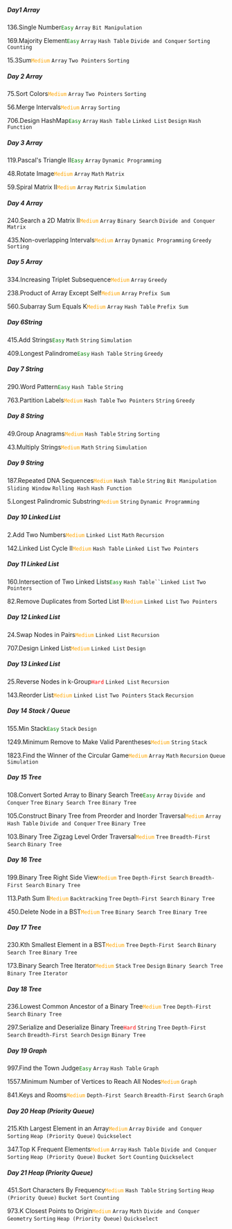 ##### Day1 Array
136.Single Number<font color="green">`Easy`</font>
`Array` `Bit Manipulation`

169.Majority Element<font color="green">`Easy`</font>
`Array` `Hash Table` `Divide and Conquer` `Sorting` `Counting`

15.3Sum<font color="orange">`Medium`</font>
`Array` `Two Pointers` `Sorting`

##### Day 2 Array
75.Sort Colors<font color="orange">`Medium`</font>
`Array` `Two Pointers` `Sorting`

56.Merge Intervals<font color="orange">`Medium`</font>
`Array` `Sorting`

706.Design HashMap<font color="green">`Easy`</font>
`Array` `Hash Table` `Linked List` `Design` `Hash Function`

##### Day 3 Array
119.Pascal's Triangle II<font color="green">`Easy`</font>
`Array` `Dynamic Programming`

48.Rotate Image<font color="orange">`Medium`</font>
`Array` `Math` `Matrix`

59.Spiral Matrix II<font color="orange">`Medium`</font>
`Array` `Matrix` `Simulation`

##### Day 4 Array
240.Search a 2D Matrix II<font color="orange">`Medium`</font>
`Array` `Binary Search` `Divide and Conquer` `Matrix`

435.Non-overlapping Intervals<font color="orange">`Medium`</font>
`Array` `Dynamic Programming` `Greedy` `Sorting`

##### Day 5 Array
334.Increasing Triplet Subsequence<font color="orange">`Medium`</font>
`Array` `Greedy`

238.Product of Array Except Self<font color="orange">`Medium`</font>
`Array` `Prefix Sum`

560.Subarray Sum Equals K<font color="orange">`Medium`</font>
`Array` `Hash Table` `Prefix Sum`

##### Day 6String
415.Add Strings<font color="green">`Easy`</font>
`Math` `String` `Simulation`

409.Longest Palindrome<font color="green">`Easy`</font>
`Hash Table` `String` `Greedy`

##### Day 7 String
290.Word Pattern<font color="green">`Easy`</font>
`Hash Table` `String`

763.Partition Labels<font color="orange">`Medium`</font>
`Hash Table` `Two Pointers` `String` `Greedy`

##### Day 8 String
49.Group Anagrams<font color="orange">`Medium`</font>
`Hash Table` `String` `Sorting`

43.Multiply Strings<font color="orange">`Medium`</font>
`Math` `String` `Simulation`

##### Day 9 String
187.Repeated DNA Sequences<font color="orange">`Medium`</font>
`Hash Table` `String` `Bit Manipulation` `Sliding Window` `Rolling Hash` `Hash Function`

5.Longest Palindromic Substring<font color="orange">`Medium`</font>
`String` `Dynamic Programming`

##### Day 10 Linked List
2.Add Two Numbers<font color="orange">`Medium`</font>
`Linked List` `Math` `Recursion`

142.Linked List Cycle II<font color="orange">`Medium`</font>
`Hash Table` `Linked List` `Two Pointers`

##### Day 11 Linked List
160.Intersection of Two Linked Lists<font color="green">`Easy`</font>
`Hash Table``Linked List` `Two Pointers`

82.Remove Duplicates from Sorted List II<font color="orange">`Medium`</font>
`Linked List` `Two Pointers`

##### Day 12 Linked List
24.Swap Nodes in Pairs<font color="orange">`Medium`</font>
`Linked List` `Recursion`

707.Design Linked List<font color="orange">`Medium`</font>
`Linked List` `Design`

##### Day 13 Linked List
25.Reverse Nodes in k-Group<font color="red">`Hard`</font>
`Linked List` `Recursion`

143.Reorder List<font color="orange">`Medium`</font>
`Linked List` `Two Pointers` `Stack` `Recursion`

##### Day 14 Stack / Queue
155.Min Stack<font color="green">`Easy`</font>
`Stack` `Design`

1249.Minimum Remove to Make Valid Parentheses<font color="orange">`Medium`</font>
`String` `Stack`

1823.Find the Winner of the Circular Game<font color="orange">`Medium`</font>
`Array` `Math` `Recursion` `Queue` `Simulation`

##### Day 15 Tree
108.Convert Sorted Array to Binary Search Tree<font color="green">`Easy`</font>
`Array` `Divide and Conquer` `Tree` `Binary Search Tree` `Binary Tree`

105.Construct Binary Tree from Preorder and Inorder Traversal<font color="orange">`Medium`</font>
`Array` `Hash Table` `Divide and Conquer` `Tree` `Binary Tree`

103.Binary Tree Zigzag Level Order Traversal<font color="orange">`Medium`</font>
`Tree` `Breadth-First Search` `Binary Tree`

##### Day 16 Tree
199.Binary Tree Right Side View<font color="orange">`Medium`</font>
`Tree` `Depth-First Search` `Breadth-First Search` `Binary Tree`

113.Path Sum II<font color="orange">`Medium`</font>
`Backtracking` `Tree` `Depth-First Search` `Binary Tree`

450.Delete Node in a BST<font color="orange">`Medium`</font>
`Tree` `Binary Search Tree` `Binary Tree`

##### Day 17 Tree
230.Kth Smallest Element in a BST<font color="orange">`Medium`</font>
`Tree` `Depth-First Search` `Binary Search Tree` `Binary Tree`

173.Binary Search Tree Iterator<font color="orange">`Medium`</font>
`Stack` `Tree` `Design` `Binary Search Tree` `Binary Tree` `Iterator`

##### Day 18 Tree
236.Lowest Common Ancestor of a Binary Tree<font color="orange">`Medium`</font>
`Tree` `Depth-First Search` `Binary Tree`

297.Serialize and Deserialize Binary Tree<font color="red">`Hard`</font>
`String` `Tree` `Depth-First Search` `Breadth-First Search` `Design` `Binary Tree`

##### Day 19 Graph
997.Find the Town Judge<font color="green">`Easy`</font>
`Array` `Hash Table` `Graph`

1557.Minimum Number of Vertices to Reach All Nodes<font color="orange">`Medium`</font>
`Graph`

841.Keys and Rooms<font color="orange">`Medium`</font>
`Depth-First Search` `Breadth-First Search` `Graph`

##### Day 20 Heap (Priority Queue)
215.Kth Largest Element in an Array<font color="orange">`Medium`</font>
`Array` `Divide and Conquer` `Sorting` `Heap (Priority Queue)` `Quickselect`

347.Top K Frequent Elements<font color="orange">`Medium`</font>
`Array` `Hash Table` `Divide and Conquer` `Sorting` `Heap (Priority Queue)` `Bucket Sort` `Counting` `Quickselect`

##### Day 21 Heap (Priority Queue)
451.Sort Characters By Frequency<font color="orange">`Medium`</font>
`Hash Table` `String` `Sorting` `Heap (Priority Queue)` `Bucket Sort` `Counting`

973.K Closest Points to Origin<font color="orange">`Medium`</font>
`Array` `Math` `Divide and Conquer` `Geometry` `Sorting` `Heap (Priority Queue)` `Quickselect`
